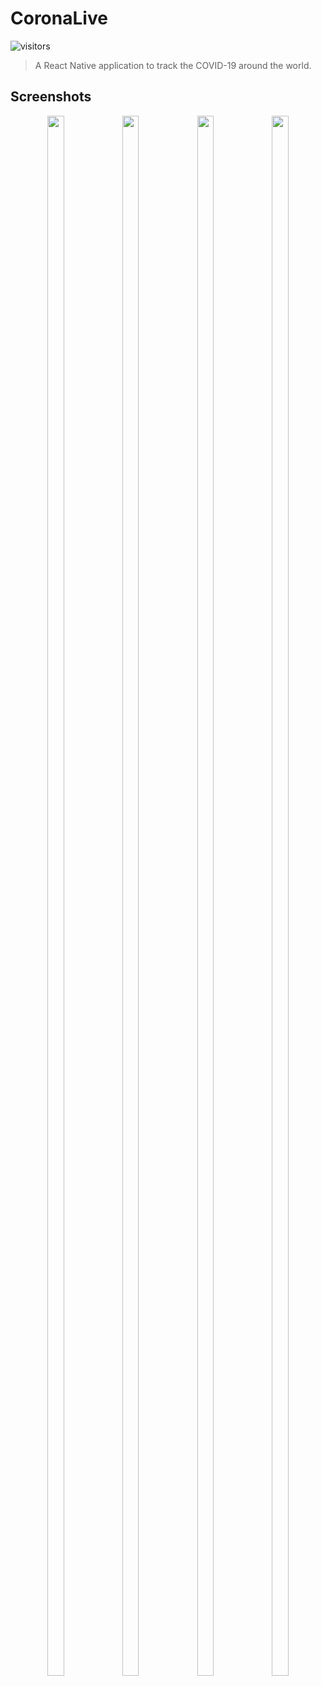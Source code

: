 # CoronaLive

 ![visitors](https://visitor-badge.glitch.me/badge?page_id=ahmnouira.CoronaLive)

> A React Native application to track the COVID-19 around the world. 

## Screenshots 

<p align="center">
    <img src="images/screenshot_1.png" width="23%" height="80%">
    <img src="images/screenshot_2.png" width="23%" height="80%">
    <img src="images/screenshot_3.png" width="23%" height="80%">
    <img src="images/screenshot_4.png" width="23%" height="80%">
</p>
